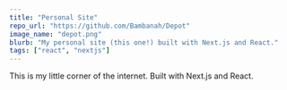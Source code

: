 ```yaml
---
title: "Personal Site"
repo_url: "https://github.com/Bambanah/Depot"
image_name: "depot.png"
blurb: "My personal site (this one!) built with Next.js and React."
tags: ["react", "nextjs"]
---
```


This is my little corner of the internet. Built with Next.js and React.

